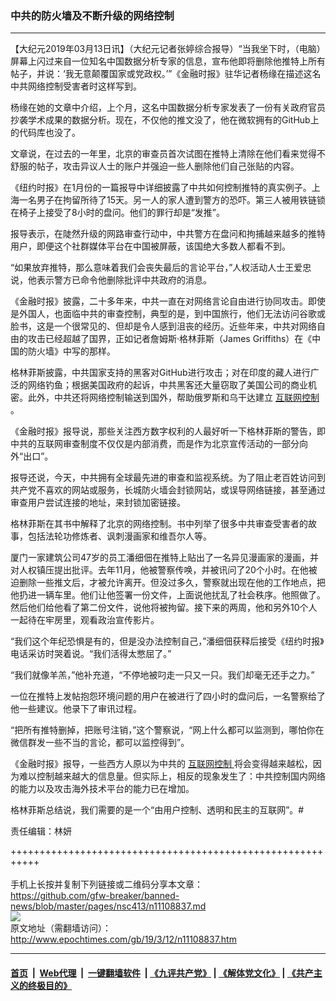 ### 中共的防火墙及不断升级的网络控制
------------------------

<p>
 【大纪元2019年03月13日讯】（大纪元记者张婷综合报导）“当我坐下时，（电脑）屏幕上闪过来自一位知名中国数据分析专家的信息，宣布他即将删除他推特上所有帖子，并说：‘我无意颠覆国家或党政权。’”《金融时报》驻华记者杨缘在描述这名中共网络控制受害者时这样写到。
</p>
<p>
 杨缘在她的文章中介绍，上个月，这名中国数据分析专家发表了一份有关政府官员抄袭学术成果的数据分析。现在，不仅他的推文没了，他在微软拥有的GitHub上的代码库也没了。
</p>
<p>
 文章说，在过去的一年里，北京的审查员首次试图在推特上清除在他们看来觉得不舒服的帖子，攻击异议人士的账户并强迫一些人删除他们自己张贴的内容。
</p>
<p>
 《纽约时报》在1月份的一篇报导中详细披露了中共如何控制推特的真实例子。上海一名男子在拘留所待了15天。另一人的家人遭到警方的恐吓。第三人被用铁链锁在椅子上接受了8小时的盘问。他们的罪行却是“发推”。
</p>
<p>
 报导表示，在陡然升级的网路审查行动中，中共警方在盘问和拘捕越来越多的推特用户，即便这个社群媒体平台在中国被屏蔽，该国绝大多数人都看不到。
</p>
<p>
 “如果放弃推特，那么意味着我们会丧失最后的言论平台，”人权活动人士王爱忠说，他表示警方已命令他删除批评中共政府的消息。
</p>
<p>
 《金融时报》披露，二十多年来，中共一直在对网络言论自由进行协同攻击。即使是外国人，也面临中共的审查控制，典型的是，到中国旅行，他们无法访问谷歌或脸书，这是一个很常见的、但却是令人感到沮丧的经历。近些年来，中共对网络自由的攻击已经超越了国界，正如记者詹姆斯·格林菲斯（James Griffiths）在《中国的防火墙》中写的那样。
</p>
<p>
 格林菲斯披露，中共国家支持的黑客对GitHub进行攻击；对在印度的藏人进行广泛的网络钓鱼；根据美国政府的起诉，中共黑客还大量窃取了美国公司的商业机密。此外，中共还将网络控制输送到国外，帮助俄罗斯和乌干达建立
 <a href="http://www.epochtimes.com/gb/tag/%E4%BA%92%E8%81%94%E7%BD%91%E6%8E%A7%E5%88%B6.html">
  互联网控制
 </a>
 。
</p>
<p>
 《金融时报》报导说，那些关注西方数字权利的人最好听一下格林菲斯的警告，即中共的互联网审查制度不仅仅是内部消费，而是作为北京宣传活动的一部分向外“出口”。
</p>
<p>
 报导还说，今天，中共拥有全球最先进的审查和监视系统。为了阻止老百姓访问到共产党不喜欢的网站或服务，长城防火墙会封锁网站，或误导网络链接，甚至通过审查用户尝试连接的地址，来封锁加密链接。
</p>
<p>
 格林菲斯在其书中解释了北京的网络控制。书中列举了很多中共审查受害者的故事，包括法轮功修炼者、讽刺漫画家和维吾尔人等。
</p>
<p>
 厦门一家建筑公司47岁的员工潘细佃在推特上贴出了一名异见漫画家的漫画，并对人权镇压提出批评。去年11月，他被警察传唤，并被讯问了20个小时。在他被迫删除一些推文后，才被允许离开。但没过多久，警察就出现在他的工作地点，把他扔进一辆车里。他们让他签署一份文件，上面说他扰乱了社会秩序。他照做了。然后他们给他看了第二份文件，说他将被拘留。接下来的两周，他和另外10个人一起待在牢房里，观看政治宣传影片。
</p>
<p>
 “我们这个年纪恐惧是有的，但是没办法控制自己，”潘细佃获释后接受《纽约时报》电话采访时哭着说。“我们活得太憋屈了。”
</p>
<p>
 “我们就像羊羔，”他补充道，“不停地被叼走一只又一只。我们却毫无还手之力。”
</p>
<p>
 一位在推特上发帖抱怨环境问题的用户在被进行了四小时的盘问后，一名警察给了他一些建议。他录下了审讯过程。
</p>
<p>
 “把所有推特删掉，把账号注销，”这个警察说，“网上什么都可以监测到，哪怕你在微信群发一些不当的言论，都可以监控得到”。
</p>
<p>
 《金融时报》报导，一些西方人原以为中共的
 <a href="http://www.epochtimes.com/gb/tag/%E4%BA%92%E8%81%94%E7%BD%91%E6%8E%A7%E5%88%B6.html">
  互联网控制
 </a>
 将会变得越来越松，因为难以控制越来越大的信息量。但实际上，相反的现象发生了：中共控制国内网络的能力以及攻击海外技术平台的能力已在增加。
</p>
<p>
 格林菲斯总结说，我们需要的是一个“由用户控制、透明和民主的互联网”。#
</p>
<p>
 责任编辑：林妍
</p>

+++++++++++++++++++++++++++++++++++++++++++++++++++++++++++<br/><br/>
手机上长按并复制下列链接或二维码分享本文章：<br/>
https://github.com/gfw-breaker/banned-news/blob/master/pages/nsc413/n11108837.md <br/>
<a href='https://github.com/gfw-breaker/banned-news/blob/master/pages/nsc413/n11108837.md'><img src='https://github.com/gfw-breaker/banned-news/blob/master/pages/nsc413/n11108837.md.png'/></a> <br/>
原文地址（需翻墙访问）：http://www.epochtimes.com/gb/19/3/12/n11108837.htm


------------------------
#### [首页](https://github.com/gfw-breaker/banned-news/blob/master/README.md) &nbsp;|&nbsp; [Web代理](https://github.com/labour-camp/helloworld) &nbsp;|&nbsp; [一键翻墙软件](https://github.com/gfw-breaker/nogfw/blob/master/README.md) &nbsp;| [《九评共产党》](https://github.com/gfw-breaker/9ping.md/blob/master/README.md#九评之一评共产党是什么) | [《解体党文化》](https://github.com/gfw-breaker/jtdwh.md/blob/master/README.md) | [《共产主义的终极目的》](https://github.com/gfw-breaker/gczydzjmd.md/blob/master/README.md)

